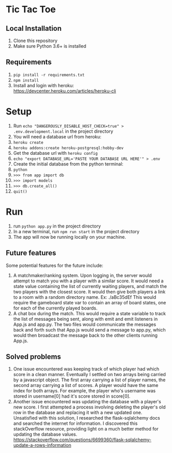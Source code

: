 # Tic Tac Toe

## Local Installation

1. Clone this repository
2. Make sure Python 3.6+ is installed

## Requirements

1. `pip install -r requirements.txt`
2. `npm install`
3. Install and login with heroku: https://devcenter.heroku.com/articles/heroku-cli

# Setup

1. Run `echo "DANGEROUSLY_DISABLE_HOST_CHECK=true" > .env.development.local` in the project directory
2. You will need a database url from heroku:
3. `heroku create`
4. `heroku addons:create heroku-postgresql:hobby-dev`
5. Get the database url with `heroku config`
6. `echo "export DATABASE_URL='PASTE YOUR DATABASE URL HERE'" > .env`
7. Create the initial database from the python terminal:
8. `python`
9. `>>> from app import db`
10. `>>> import models`
11. `>>> db.create_all()`
12. `quit()`

# Run

1. run `python app.py` in the project directory
2. In a new terminal, run `npm run start` in the project directory
3. The app will now be running locally on your machine.

## Future features

Some potential features for the future include:

1. A matchmaker/ranking system. Upon logging in, the server would attempt to match you with a player with a similar score. It would need a state value containing the list of currently waiting players, and match the two players with the closest score. It would then give both players a link to a room with a random directory name. Ex: ./aBc35dEf This would require the gameboard state var to contain an array of board states, one for each of the currently played boards.
2. A chat box during the match. This would require a state variable to track the list of messages being sent, along with emit and emit listeners in App.js and app.py. The two files would communicate the messages back and forth such that App.js would send a message to app.py, which would then broadcast the message back to the other clients running App.js.

## Solved problems

1. One issue encountered was keeping track of which player had which score in a clean manner. Eventually I settled on two arrays being carried by a javascript object. The first array carrying a list of player names, the second array carrying a list of scores. A player would have the same index for both arrays. For example, the player who's username was stored in username[0] had it's score stored in score[0].
2. Another issue encountered was updating the database with a player's new score. I first attempted a process involving deleting the player's old row in the database and replacing it with a new updated one. Unsatisfied with this solution, I researched the flask-sqlalchemy docs and searched the internet for information. I discovered this stackOverflow resource, providing light on a much better method for updating the database values. https://stackoverflow.com/questions/6699360/flask-sqlalchemy-update-a-rows-information
